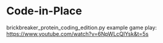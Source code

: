 # Code-in-Place
brickbreaker_protein_coding_edition.py example game play: https://www.youtube.com/watch?v=6NpWLcQIYsk&t=5s
